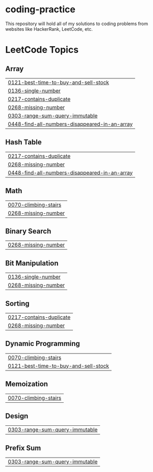 # coding-practice
This repository will hold all of my solutions to coding problems from websites like HackerRank, LeetCode, etc.

<!---LeetCode Topics Start-->
# LeetCode Topics
## Array
|  |
| ------- |
| [0121-best-time-to-buy-and-sell-stock](https://github.com/rayfould/coding-practice/tree/master/0121-best-time-to-buy-and-sell-stock) |
| [0136-single-number](https://github.com/rayfould/coding-practice/tree/master/0136-single-number) |
| [0217-contains-duplicate](https://github.com/rayfould/coding-practice/tree/master/0217-contains-duplicate) |
| [0268-missing-number](https://github.com/rayfould/coding-practice/tree/master/0268-missing-number) |
| [0303-range-sum-query-immutable](https://github.com/rayfould/coding-practice/tree/master/0303-range-sum-query-immutable) |
| [0448-find-all-numbers-disappeared-in-an-array](https://github.com/rayfould/coding-practice/tree/master/0448-find-all-numbers-disappeared-in-an-array) |
## Hash Table
|  |
| ------- |
| [0217-contains-duplicate](https://github.com/rayfould/coding-practice/tree/master/0217-contains-duplicate) |
| [0268-missing-number](https://github.com/rayfould/coding-practice/tree/master/0268-missing-number) |
| [0448-find-all-numbers-disappeared-in-an-array](https://github.com/rayfould/coding-practice/tree/master/0448-find-all-numbers-disappeared-in-an-array) |
## Math
|  |
| ------- |
| [0070-climbing-stairs](https://github.com/rayfould/coding-practice/tree/master/0070-climbing-stairs) |
| [0268-missing-number](https://github.com/rayfould/coding-practice/tree/master/0268-missing-number) |
## Binary Search
|  |
| ------- |
| [0268-missing-number](https://github.com/rayfould/coding-practice/tree/master/0268-missing-number) |
## Bit Manipulation
|  |
| ------- |
| [0136-single-number](https://github.com/rayfould/coding-practice/tree/master/0136-single-number) |
| [0268-missing-number](https://github.com/rayfould/coding-practice/tree/master/0268-missing-number) |
## Sorting
|  |
| ------- |
| [0217-contains-duplicate](https://github.com/rayfould/coding-practice/tree/master/0217-contains-duplicate) |
| [0268-missing-number](https://github.com/rayfould/coding-practice/tree/master/0268-missing-number) |
## Dynamic Programming
|  |
| ------- |
| [0070-climbing-stairs](https://github.com/rayfould/coding-practice/tree/master/0070-climbing-stairs) |
| [0121-best-time-to-buy-and-sell-stock](https://github.com/rayfould/coding-practice/tree/master/0121-best-time-to-buy-and-sell-stock) |
## Memoization
|  |
| ------- |
| [0070-climbing-stairs](https://github.com/rayfould/coding-practice/tree/master/0070-climbing-stairs) |
## Design
|  |
| ------- |
| [0303-range-sum-query-immutable](https://github.com/rayfould/coding-practice/tree/master/0303-range-sum-query-immutable) |
## Prefix Sum
|  |
| ------- |
| [0303-range-sum-query-immutable](https://github.com/rayfould/coding-practice/tree/master/0303-range-sum-query-immutable) |
<!---LeetCode Topics End-->
